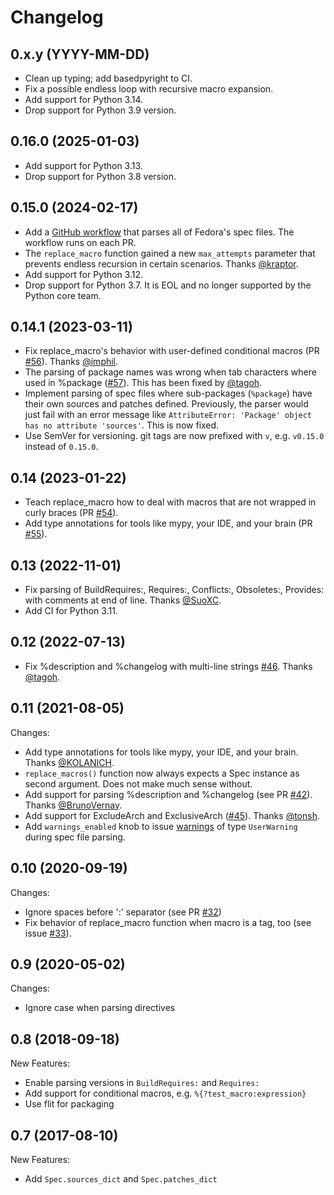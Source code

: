 # Changelog

## 0.x.y (YYYY-MM-DD)

- Clean up typing; add basedpyright to CI.
- Fix a possible endless loop with recursive macro expansion.
- Add support for Python 3.14.
- Drop support for Python 3.9 version.

## 0.16.0 (2025-01-03)

- Add support for Python 3.13.
- Drop support for Python 3.8 version.

## 0.15.0 (2024-02-17)

- Add a
  [GitHub workflow](https://github.com/bkircher/python-rpm-spec/actions/workflows/fedora-sources.yml)
  that parses all of Fedora's spec files. The workflow runs on each PR.
- The `replace_macro` function gained a new `max_attempts` parameter that
  prevents endless recursion in certain scenarios. Thanks
  [@kraptor](https://github.com/kraptor).
- Add support for Python 3.12.
- Drop support for Python 3.7. It is EOL and no longer supported by the Python
  core team.

## 0.14.1 (2023-03-11)

- Fix replace_macro's behavior with user-defined conditional macros (PR
  [#56](https://github.com/bkircher/python-rpm-spec/pull/59)). Thanks
  [@imphil](https://github.com/imphil).
- The parsing of package names was wrong when tab characters where used in
  %package ([#57](https://github.com/bkircher/python-rpm-spec/issues/57)). This
  has been fixed by [@tagoh](https://github.com/tagoh).
- Implement parsing of spec files where sub-packages (`%package`) have their own
  sources and patches defined. Previously, the parser would just fail with an
  error message like
  `AttributeError: 'Package' object has no attribute 'sources'`. This is now
  fixed.
- Use SemVer for versioning. git tags are now prefixed with `v`, e.g. `v0.15.0`
  instead of `0.15.0`.

## 0.14 (2023-01-22)

- Teach replace_macro how to deal with macros that are not wrapped in curly
  braces (PR [#54](https://github.com/bkircher/python-rpm-spec/pull/54)).
- Add type annotations for tools like mypy, your IDE, and your brain (PR
  [#55](https://github.com/bkircher/python-rpm-spec/pull/55)).

## 0.13 (2022-11-01)

- Fix parsing of BuildRequires:, Requires:, Conflicts:, Obsoletes:, Provides:
  with comments at end of line. Thanks [@SuoXC](https://github.com/SuoXC).
- Add CI for Python 3.11.

## 0.12 (2022-07-13)

- Fix %description and %changelog with multi-line strings
  [#46](https://github.com/bkircher/python-rpm-spec/issues/46). Thanks
  [@tagoh](https://github.com/tagoh).

## 0.11 (2021-08-05)

Changes:

- Add type annotations for tools like mypy, your IDE, and your brain. Thanks
  [@KOLANICH](https://github.com/KOLANICH).
- `replace_macros()` function now always expects a Spec instance as second
  argument. Does not make much sense without.
- Add support for parsing %description and %changelog (see PR
  [#42](https://github.com/bkircher/python-rpm-spec/pull/42)). Thanks
  [@BrunoVernay](https://github.com/BrunoVernay).
- Add support for ExcludeArch and ExclusiveArch
  ([#45](https://github.com/bkircher/python-rpm-spec/pull/45)). Thanks
  [@tonsh](https://github.com/tonsh).
- Add `warnings_enabled` knob to issue
  [warnings](https://docs.python.org/3/library/warnings.html#module-warnings) of
  type `UserWarning` during spec file parsing.

## 0.10 (2020-09-19)

Changes:

- Ignore spaces before ':' separator (see PR
  [#32](https://github.com/bkircher/python-rpm-spec/pull/32))
- Fix behavior of replace_macro function when macro is a tag, too (see issue
  [#33](https://github.com/bkircher/python-rpm-spec/issues/33)).

## 0.9 (2020-05-02)

Changes:

- Ignore case when parsing directives

## 0.8 (2018-09-18)

New Features:

- Enable parsing versions in `BuildRequires:` and `Requires:`
- Add support for conditional macros, e.g. `%{?test_macro:expression}`
- Use flit for packaging

## 0.7 (2017-08-10)

New Features:

- Add `Spec.sources_dict` and `Spec.patches_dict`
